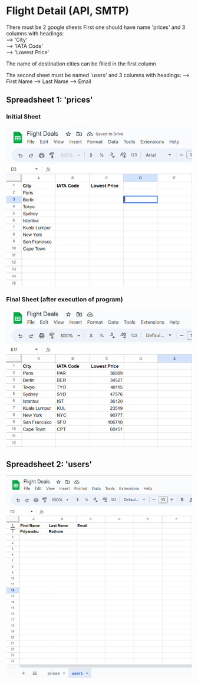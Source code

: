 # Flight Detail (API, SMTP)

There must be 2 google sheets
First one should have name 'prices' and 3 columns with headings:<br>
--> 'City'<br>
--> 'IATA Code'<br>
--> 'Lowest Price'<br>

The name of destination cities can be filled in the first column


The second sheet must be named 'users' and 3 columns with headings:
--> First Name
--> Last Name
--> Email

## Spreadsheet 1: 'prices'

### Initial Sheet
![Example of google sheet](./images/screenshot_1.png)

### Final Sheet (after execution of program)
![Example of google sheet](https://github.com/Priyanshu120503/Flight-Detail-API-SMTP/blob/main/images/screenshot_2.png)


## Spreadsheet 2: 'users'
![Example of google sheet](https://github.com/Priyanshu120503/Flight-Detail-API-SMTP/blob/main/images/screenshot_3.png)


